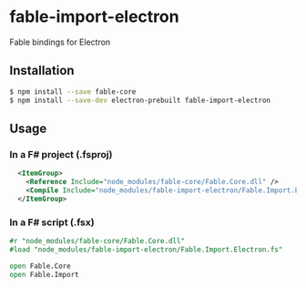 # fable-import-electron

Fable bindings for Electron

## Installation

```sh
$ npm install --save fable-core
$ npm install --save-dev electron-prebuilt fable-import-electron
```

## Usage

### In a F# project (.fsproj)

```xml
  <ItemGroup>
    <Reference Include="node_modules/fable-core/Fable.Core.dll" />
    <Compile Include="node_modules/fable-import-electron/Fable.Import.Electron.fs" />
  </ItemGroup>
```

### In a F# script (.fsx)

```fsharp
#r "node_modules/fable-core/Fable.Core.dll"
#load "node_modules/fable-import-electron/Fable.Import.Electron.fs"

open Fable.Core
open Fable.Import
```
